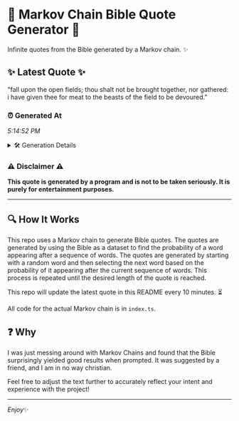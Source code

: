 # 📖 Markov Chain Bible Quote Generator 📖

Infinite quotes from the Bible generated by a Markov chain. ✨

## ✨ Latest Quote ✨
"fall upon the open fields; thou shalt not be brought together, nor gathered: i have given thee for meat to the beasts of the field to be devoured."

### ⏰ Generated At
*5:14:52 PM*

<details>
    <summary>🛠️ Generation Details</summary>
    <p>
        <strong>🌱 Seed:</strong> fall<br>
        <strong>🔄 Iterations:</strong> 27<br>
        <strong>📜 Context History:</strong><br>[ fall ]: upon<br>[ fall, upon ]: the<br>[ fall, upon, the ]: open<br>[ fall, upon, the, open ]: fields;<br>[ fall, upon, the, open, fields; ]: thou<br>[ fall, upon, the, open, fields;, thou ]: shalt<br>[ upon, the, open, fields;, thou, shalt ]: not<br>[ the, open, fields;, thou, shalt, not ]: be<br>[ open, fields;, thou, shalt, not, be ]: brought<br>[ fields;, thou, shalt, not, be, brought ]: together,<br>[ thou, shalt, not, be, brought, together, ]: nor<br>[ shalt, not, be, brought, together,, nor ]: gathered:<br>[ not, be, brought, together,, nor, gathered: ]: i<br>[ be, brought, together,, nor, gathered:, i ]: have<br>[ brought, together,, nor, gathered:, i, have ]: given<br>[ together,, nor, gathered:, i, have, given ]: thee<br>[ nor, gathered:, i, have, given, thee ]: for<br>[ gathered:, i, have, given, thee, for ]: meat<br>[ i, have, given, thee, for, meat ]: to<br>[ have, given, thee, for, meat, to ]: the<br>[ given, thee, for, meat, to, the ]: beasts<br>[ thee, for, meat, to, the, beasts ]: of<br>[ for, meat, to, the, beasts, of ]: the<br>[ meat, to, the, beasts, of, the ]: field<br>[ to, the, beasts, of, the, field ]: to<br>[ the, beasts, of, the, field, to ]: be<br>[ beasts, of, the, field, to, be ]: devoured.<br>
    </p>
</details>

### ⚠️ Disclaimer ⚠️
**This quote is generated by a program and is not to be taken seriously. It is purely for entertainment purposes.**

---

## 🔍 How It Works

This repo uses a Markov chain to generate Bible quotes. The quotes are generated by using the Bible as a dataset to find the probability of a word appearing after a sequence of words. The quotes are generated by starting with a random word and then selecting the next word based on the probability of it appearing after the current sequence of words. This process is repeated until the desired length of the quote is reached.

This repo will update the latest quote in this README every 10 minutes. ⏳

All code for the actual Markov chain is in `index.ts`.

## ❓ Why

I was just messing around with Markov Chains and found that the Bible surprisingly yielded good results when prompted. 
It was suggested by a friend, and I am in no way christian.

Feel free to adjust the text further to accurately reflect your intent and experience with the project!

---

*Enjoy*✨
